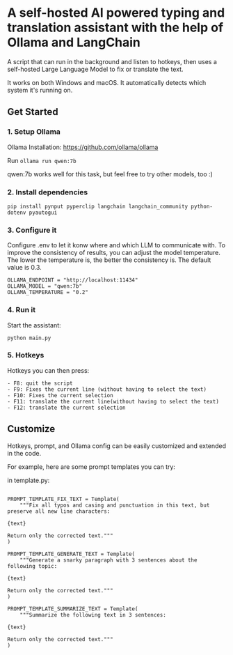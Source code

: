 # A self-hosted AI powered typing and translation assistant with the help of Ollama and LangChain

A script that can run in the background and listen to hotkeys, then uses a self-hosted Large Language Model to fix or translate the text.

It works on both Windows and macOS. It automatically detects which system it's running on.


## Get Started

### 1. Setup Ollama

Ollama Installation: https://github.com/ollama/ollama

Run `ollama run qwen:7b`

qwen:7b works well for this task, but feel free to try other models, too :)

### 2. Install dependencies
```
pip install pynput pyperclip langchain langchain_community python-dotenv pyautogui
```

### 3. Configure it
Configure .env to let it konw where and which LLM to communicate with. 
To improve the consistency of results, you can adjust the model temperature. The lower the temperature is, the better the consistency is. The default value is 0.3.
```
OLLAMA_ENDPOINT = "http://localhost:11434"
OLLAMA_MODEL = "qwen:7b"
OLLAMA_TEMPERATURE = "0.2"
```

### 4. Run it
Start the assistant:
```
python main.py
```

### 5. Hotkeys
Hotkeys you can then press:
```
- F8: quit the script
- F9: Fixes the current line (without having to select the text)
- F10: Fixes the current selection
- F11: translate the current line(without having to select the text)
- F12: translate the current selection
```


## Customize

Hotkeys, prompt, and Ollama config can be easily customized and extended in the code.

For example, here are some prompt templates you can try:

in template.py:

```

PROMPT_TEMPLATE_FIX_TEXT = Template(
    """Fix all typos and casing and punctuation in this text, but preserve all new line characters:

{text}

Return only the corrected text."""
)

PROMPT_TEMPLATE_GENERATE_TEXT = Template(
    """Generate a snarky paragraph with 3 sentences about the following topic:

{text}

Return only the corrected text."""
)

PROMPT_TEMPLATE_SUMMARIZE_TEXT = Template(
    """Summarize the following text in 3 sentences:

{text}

Return only the corrected text."""
)
```
